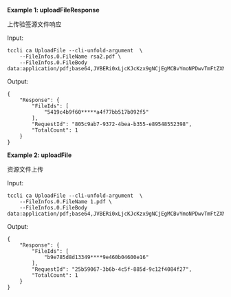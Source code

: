 **Example 1: uploadFileResponse**

上传验签源文件响应

Input: 

```
tccli ca UploadFile --cli-unfold-argument  \
    --FileInfos.0.FileName rsa2.pdf \
    --FileInfos.0.FileBody data:application/pdf;base64,JVBERi0xLjcKJcKzx9gNCjEgMCBvYmoNPDwvTmFtZXMgPDwvRGVzd**********
```

Output: 
```
{
    "Response": {
        "FileIds": [
            "5419c4b9f60*****a4f77bb517b092f5"
        ],
        "RequestId": "805c9ab7-9372-4bea-b355-e89548552398",
        "TotalCount": 1
    }
}
```

**Example 2: uploadFile**

资源文件上传

Input: 

```
tccli ca UploadFile --cli-unfold-argument  \
    --FileInfos.0.FileName 1.pdf \
    --FileInfos.0.FileBody data:application/pdf;base64,JVBERi0xLjcKJcKzx9gNCjEgMCBvYmoNPDwvTmFtZXMgPDwvRGVzd***************
```

Output: 
```
{
    "Response": {
        "FileIds": [
            "b9e785d8d13349****9e460b04600e16"
        ],
        "RequestId": "25b59067-3b6b-4c5f-885d-9c12f4084f27",
        "TotalCount": 1
    }
}
```

